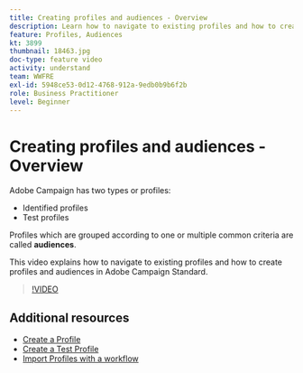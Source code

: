 ```yaml
---
title: Creating profiles and audiences - Overview
description: Learn how to navigate to existing profiles and how to create profiles and audiences.
feature: Profiles, Audiences
kt: 3899
thumbnail: 18463.jpg
doc-type: feature video
activity: understand
team: WWFRE
exl-id: 5948ce53-0d12-4768-912a-9edb0b9b6f2b
role: Business Practitioner
level: Beginner
---
```

# Creating profiles and audiences - Overview

Adobe Campaign has two types or profiles:

* Identified profiles
* Test profiles

Profiles which are grouped according to one or multiple common criteria are called **audiences**.

This video explains how to navigate to existing profiles and how to create profiles and audiences in Adobe Campaign Standard.

>[!VIDEO](https://video.tv.adobe.com/v/18463/?quality=12)

## Additional resources

* [Create a Profile](/help/profiles-and-audiences/creating-a-profile.md)
* [Create a Test Profile](/help/profiles-and-audiences/test-profiles.md)
* [Import Profiles with a workflow](/help/managing-processes-and-data/importing-profiles.md)

